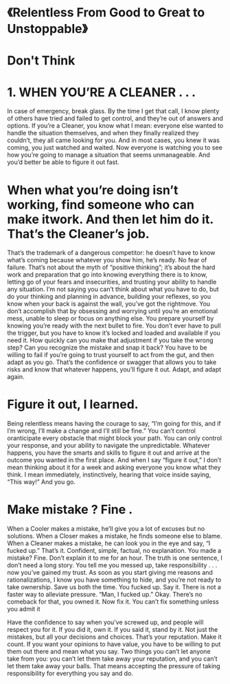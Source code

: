 
 # 《Relentless From Good to Great to Unstoppable》

# Don't Think 
# 1. WHEN YOU’RE A CLEANER . . .

In case of emergency, break glass. By the time I
get that call, I know plenty of others have tried and
failed to get control, and they’re out of answers
and options. If you’re a Cleaner, you know what I
mean: everyone else wanted to handle the situation
themselves, and when they finally realized they
couldn’t, they all came looking for you. And in
most cases, you knew it was coming, you just
watched and waited. Now everyone is watching
you to see how you’re going to manage a situation
that seems unmanageable. And you’d better be able
to figure it out fast.

# When what you’re doing isn’t working, find someone who can make itwork. And then let him do it. That’s the Cleaner’s job.

That’s the trademark of a dangerous competitor:
he doesn’t have to know what’s coming because
whatever you show him, he’s ready. No fear of
failure.
That’s not about the myth of “positive thinking”;
it’s about the hard work and preparation that go
into knowing everything there is to know, letting go
of your fears and insecurities, and trusting your
ability to handle any situation.
I’m not saying you can’t think about what you
have to do, but do your thinking and planning in
advance, building your reflexes, so you know when
your back is against the wall, you’ve got the rightmove. You don’t accomplish that by obsessing and
worrying until you’re an emotional mess, unable to
sleep or focus on anything else. You prepare
yourself by knowing you’re ready with the next
bullet to fire. You don’t ever have to pull the
trigger, but you have to know it’s locked and
loaded and available if you need it.
How quickly can you make that adjustment if
you take the wrong step? Can you recognize the
mistake and snap it back? You have to be willing
to fail if you’re going to trust yourself to act from
the gut, and then adapt as you go. That’s the
confidence or swagger that allows you to take risks
and know that whatever happens, you’ll figure it
out. Adapt, and adapt again.

# Figure it out, I learned.

Being relentless means having the courage to
say, “I’m going for this, and if I’m wrong, I’ll make
a change and I’ll still be fine.” You can’t control oranticipate every obstacle that might block your
path. You can only control your response, and your
ability to navigate the unpredictable. Whatever
happens, you have the smarts and skills to figure it
out and arrive at the outcome you wanted in the
first place.
And when I say “figure it out,” I don’t mean
thinking about it for a week and asking everyone
you know what they think. I mean immediately,
instinctively, hearing that voice inside saying,
“This way!” And you go.


# Make mistake ? Fine .

When a Cooler makes a
mistake, he’ll give you a lot of excuses but no
solutions. When a Closer makes a mistake, he finds
someone else to blame. When a Cleaner makes a
mistake, he can look you in the eye and say, “I
fucked up.”
That’s it. Confident, simple, factual, no
explanation. You made a mistake? Fine. Don’t
explain it to me for an hour. The truth is one
sentence, I don’t need a long story. You tell me you
messed up, take responsibility . . . now you’ve
gained my trust. As soon as you start giving me
reasons and rationalizations, I know you have
something to hide, and you’re not ready to take
ownership. Save us both the time. You fucked up.
Say it. There is not a faster way to alleviate
pressure. “Man, I fucked up.” Okay. There’s no
comeback for that, you owned it. Now fix it. You
can’t fix something unless you admit it


Have the confidence to say when you’ve
screwed up, and people will respect you for it.
If you did it, own it. If you said it, stand by it.
Not just the mistakes, but all your decisions and
choices. That’s your reputation. Make it count. If
you want your opinions to have value, you have to
be willing to put them out there and mean what you
say. Two things you can’t let anyone take from you:
you can’t let them take away your reputation, and
you can’t let them take away your balls. That
means accepting the pressure of taking
responsibility for everything you say and do.
